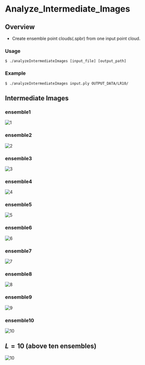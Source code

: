 # Analyze_Intermediate_Images

## Overview
- Create ensemble point clouds(.spbr) from one input point cloud.

### Usage
```
$ ./analyzeIntermediateImages [input_file] [output_path]
```

### Example
```
$ ./analyzeIntermediateImages input.ply OUTPUT_DATA/LR10/
```


## Intermediate Images

### ensemble1
![1](resources/ensemble1.bmp)

### ensemble2
![2](resources/ensemble2.bmp)

### ensemble3
![3](resources/ensemble3.bmp)

### ensemble4
![4](resources/ensemble4.bmp)

### ensemble5
![5](resources/ensemble5.bmp)

### ensemble6
![6](resources/ensemble6.bmp)

### ensemble7
![7](resources/ensemble7.bmp)

### ensemble8
![8](resources/ensemble8.bmp)

### ensemble9
![9](resources/ensemble9.bmp)

### ensemble10
![10](resources/ensemble10.bmp)


## $L=10$ (above ten ensembles)
![10](resources/ten_ensembles.bmp)